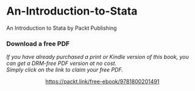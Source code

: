 # An-Introduction-to-Stata
An Introduction to Stata by Packt Publishing
### Download a free PDF

 <i>If you have already purchased a print or Kindle version of this book, you can get a DRM-free PDF version at no cost.<br>Simply click on the link to claim your free PDF.</i>
<p align="center"> <a href="https://packt.link/free-ebook/9781800201491">https://packt.link/free-ebook/9781800201491 </a> </p>